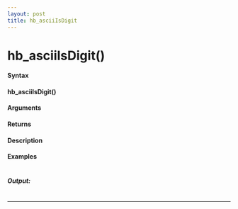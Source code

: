 ```yaml
---
layout: post
title: hb_asciiIsDigit
---
```


# hb_asciiIsDigit()


#### Syntax

#### hb_asciiIsDigit()

#### Arguments

#### Returns

#### Description

#### Examples

```

```

##### Output:

```

```

---
